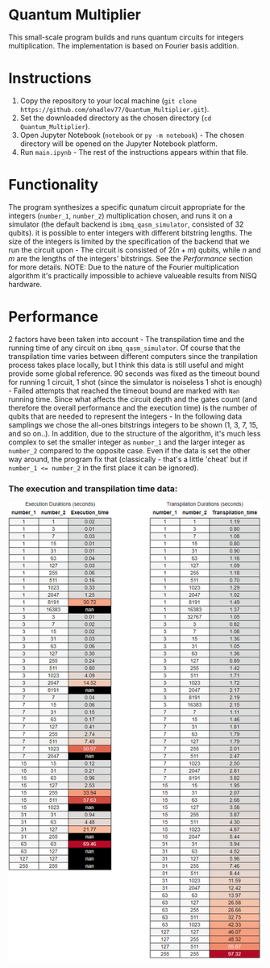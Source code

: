# Quantum Multiplier

This small-scale program builds and runs quantum circuits for integers multiplication.
The implementation is based on Fourier basis addition.

# Instructions

1. Copy the repository to your local machine (`git clone https://github.com/ohadlev77/Quantum_Multiplier.git`).
2. Set the downloaded directory as the chosen directory (`cd Quantum_Multiplier`).
3. Open Jupyter Notebook (`notebook` or `py -m notebook`) - The chosen directory will be opened on the Jupyter Notebook platform.
2. Run `main.ipynb` - The rest of the instructions appears within that file.

# Functionality

The program synthesizes a specific qunatum circuit appropriate for the integers (`number_1`, `number_2`) multiplication chosen, and runs it on a simulator (the default backend is `ibmq_qasm_simulator`, consisted of 32 qubits).
it is possible to enter integers with different bitstring lengths.
The size of the integers is limited by the specification of the backend that we run the circuit upon - The circuit is consisted of $2(n + m)$ qubits, while $n$ and $m$ are the lengths of the integers' bitstrings. See the *Performance* section for more details.
NOTE: Due to the nature of the Fourier multiplication algorithm it's practically impossible to achieve valueable results from NISQ hardware.

# Performance

2 factors have been taken into account - The transpilation time and the running time of any circuit on `ibmq_qasm_simulator`.
Of course that the transpilation time varies between different computers since the tranpilation process takes place locally, but I think this data is still useful and might provide some global reference. 
90 seconds was fixed as the timeout bound for running 1 circuit, 1 shot (since the simulator is noiseless 1 shot is enough) - Failed attempts that reached the timeout bound are marked with `Nan` running time.
Since what affects the circuit depth and the gates count (and therefore the overall performance and the execution time) is the number of qubits that are needed to represent the integers - In the following data samplings we chose the all-ones bitstrings integers to be shown (1, 3, 7, 15, and so on..).
In addition, due to the structure of the algorithm, it's much less complex to set the smaller integer as `number_1` and the larger integer as `number_2` compared to the opposite case. Even if the data is set the other way around, the program fix that (classically - that's a little 'cheat' but if `number_1 <= number_2` in the first place it can be ignored).

### The execution and transpilation time data:
<div align = "center">
    <img src = "perf/combined_tables.png" />
</div>
